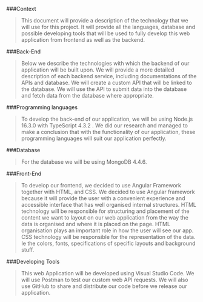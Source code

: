 ###Context
> This document will provide a description of the technology that we will use for this project. It will provide all the languages, database and possible developing tools that will be used to fully develop this web application from frontend as well as the backend.

###Back-End
> Below we describe the technologies with which the backend of our application will be built upon. We will provide a more detailed description of each backend service, including documentations of the APIs and database.  We will create a custom API that will be linked to the database.  We will use the API to submit data into the database and fetch data from the database where appropriate.

###Programming languages
> To develop the back-end of our application, we will be using Node.js 16.3.0 with TypeScript 4.3.2 . We did our research and managed to make a conclusion that with the functionality of our application, these programming languages will suit our application perfectly.

###Database
> For the database we will be using MongoDB 4.4.6.

###Front-End
> To develop our frontend, we decided to use Angular Framework together with HTML, and CSS. We decided to use Angular framework because it will provide the user with a convenient experience and accessible interface that has well organised internal structures.
HTML technology will be responsible for structuring and placement of the content we want to layout on our web application from the way the data is organised and where it is placed on the page. HTML organisation plays an important role in how the user will see our app.
CSS technology will be responsible for the representation of the data. Ie the colors, fonts, specifications of specific layouts and background stuff.

###Developing Tools
> This web Application will be developed using Visual Studio Code. We will use Postman to test our custom web API requests. We will also use GitHub to share and distribute our code before we release our application.
